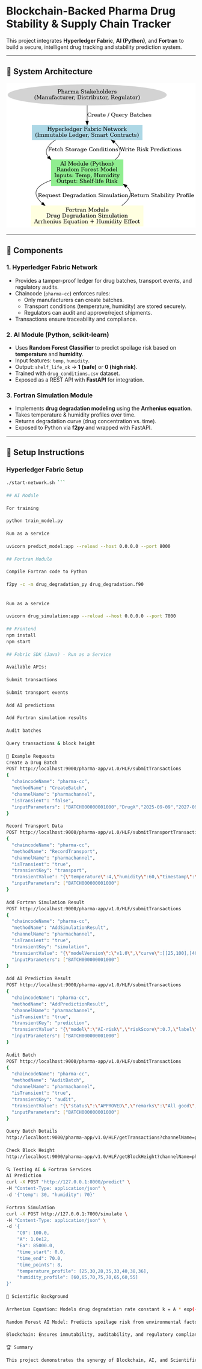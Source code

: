 # Blockchain-Backed Pharma Drug Stability & Supply Chain Tracker

This project integrates **Hyperledger Fabric**, **AI (Python)**, and **Fortran** to build a secure, intelligent drug tracking and stability prediction system.

---

## 📌 System Architecture

![System Architecture](./pharma_system_architecture.png)

---

## 🔹 Components

### 1. Hyperledger Fabric Network
- Provides a tamper-proof ledger for drug batches, transport events, and regulatory audits.
- Chaincode (`pharma-cc`) enforces rules:
  - Only manufacturers can create batches.
  - Transport conditions (temperature, humidity) are stored securely.
  - Regulators can audit and approve/reject shipments.
- Transactions ensure traceability and compliance.

### 2. AI Module (Python, scikit-learn)
- Uses **Random Forest Classifier** to predict spoilage risk based on **temperature** and **humidity**.
- Input features: `temp`, `humidity`.
- Output: `shelf_life_ok` → **1 (safe)** or **0 (high risk)**.
- Trained with `drug_conditions.csv` dataset.
- Exposed as a REST API with **FastAPI** for integration.

### 3. Fortran Simulation Module
- Implements **drug degradation modeling** using the **Arrhenius equation**.
- Takes temperature & humidity profiles over time.
- Returns degradation curve (drug concentration vs. time).
- Exposed to Python via **f2py** and wrapped with FastAPI.

---

## 🚀 Setup Instructions

### Hyperledger Fabric Setup
```bash
./start-network.sh ```

## AI Module

For training

python train_model.py

Run as a service

uvicorn predict_model:app --reload --host 0.0.0.0 --port 8000

## Fortran Module

Compile Fortran code to Python

f2py -c -m drug_degradation_py drug_degradation.f90


Run as a service

uvicorn drug_simulation:app --reload --host 0.0.0.0 --port 7000

## Frontend
npm install
npm start

## Fabric SDK (Java) - Run as a Service

Available APIs:

Submit transactions

Submit transport events

Add AI predictions

Add Fortran simulation results

Audit batches

Query transactions & block height

📡 Example Requests
Create a Drug Batch
POST http://localhost:9000/pharma-app/v1.0/HLF/submitTransactions
{
  "chaincodeName": "pharma-cc",
  "methodName": "CreateBatch",
  "channelName": "pharmachannel",
  "isTransient": "false",
  "inputParameters": ["BATCH000000001000","DrugX","2025-09-09","2027-09-09"]
}

Record Transport Data
POST http://localhost:9000/pharma-app/v1.0/HLF/submitTransportTransactions
{
  "chaincodeName": "pharma-cc",
  "methodName": "RecordTransport",
  "channelName": "pharmachannel",
  "isTransient": "true",
  "transientKey": "transport",
  "transientValue": "{\"temperature\":4,\"humidity\":60,\"timestamp\":\"2025-09-09T10:05:00Z\"}",
  "inputParameters": ["BATCH000000001000"]
}

Add Fortran Simulation Result
POST http://localhost:9000/pharma-app/v1.0/HLF/submitTransactions
{
  "chaincodeName": "pharma-cc",
  "methodName": "AddSimulationResult",
  "channelName": "pharmachannel",
  "isTransient": "true",
  "transientKey": "simulation",
  "transientValue": "{\"modelVersion\":\"v1.0\",\"curve\":[[25,100],[40,80]],\"notes\":\"accelerated stability\"}",
  "inputParameters": ["BATCH000000001000"]
}

Add AI Prediction Result
POST http://localhost:9000/pharma-app/v1.0/HLF/submitTransactions
{
  "chaincodeName": "pharma-cc",
  "methodName": "AddPredictionResult",
  "channelName": "pharmachannel",
  "isTransient": "true",
  "transientKey": "prediction",
  "transientValue": "{\"model\":\"AI-risk\",\"riskScore\":0.7,\"label\":\"High Risk\",\"features\":{\"temp\":4},\"publishVerdict\":true,\"timestamp\":\"2025-09-09T10:10:00Z\"}",
  "inputParameters": ["BATCH000000001000"]
}

Audit Batch
POST http://localhost:9000/pharma-app/v1.0/HLF/submitTransactions
{
  "chaincodeName": "pharma-cc",
  "methodName": "AuditBatch",
  "channelName": "pharmachannel",
  "isTransient": "true",
  "transientKey": "audit",
  "transientValue": "{\"status\":\"APPROVED\",\"remarks\":\"All good\",\"timestamp\":\"2025-09-09T10:15:00Z\"}",
  "inputParameters": ["BATCH000000001000"]
}

Query Batch Details
http://localhost:9000/pharma-app/v1.0/HLF/getTransactions?channelName=pharmachannel&chaincodeName=pharma-cc&methodName=GetBatchDetails&value=BATCH000000001000

Check Block Height
http://localhost:9000/pharma-app/v1.0/HLF/getBlockHeight?channelName=pharmachannel

🔍 Testing AI & Fortran Services
AI Prediction
curl -X POST "http://127.0.0.1:8000/predict" \
-H "Content-Type: application/json" \
-d '{"temp": 30, "humidity": 70}'

Fortran Simulation
curl -X POST http://127.0.0.1:7000/simulate \
-H "Content-Type: application/json" \
-d '{
    "C0": 100.0,
    "A": 1.0e12,
    "Ea": 85000.0,
    "time_start": 0.0,
    "time_end": 70.0,
    "time_points": 8,
    "temperature_profile": [25,30,28,35,33,40,38,36],
    "humidity_profile": [60,65,70,75,70,65,60,55]
}'

📖 Scientific Background

Arrhenius Equation: Models drug degradation rate constant k = A * exp(-Ea / (R * T)).

Random Forest AI Model: Predicts spoilage risk from environmental factors.

Blockchain: Ensures immutability, auditability, and regulatory compliance.

🏆 Summary

This project demonstrates the synergy of Blockchain, AI, and Scientific Simulation to tackle real-world pharmaceutical supply chain challenges.